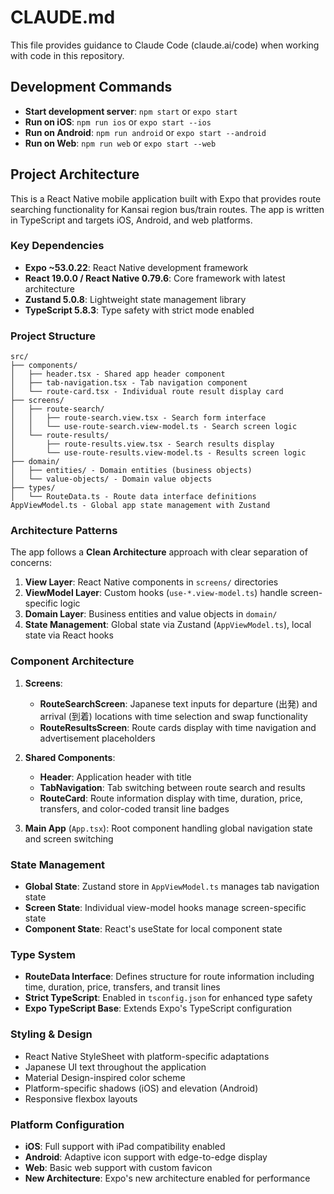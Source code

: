 # CLAUDE.md

This file provides guidance to Claude Code (claude.ai/code) when working with code in this repository.

## Development Commands

- **Start development server**: `npm start` or `expo start`
- **Run on iOS**: `npm run ios` or `expo start --ios`
- **Run on Android**: `npm run android` or `expo start --android`
- **Run on Web**: `npm run web` or `expo start --web`

## Project Architecture

This is a React Native mobile application built with Expo that provides route searching functionality for Kansai region bus/train routes. The app is written in TypeScript and targets iOS, Android, and web platforms.

### Key Dependencies
- **Expo ~53.0.22**: React Native development framework
- **React 19.0.0 / React Native 0.79.6**: Core framework with latest architecture
- **Zustand 5.0.8**: Lightweight state management library
- **TypeScript 5.8.3**: Type safety with strict mode enabled

### Project Structure
```
src/
├── components/
│   ├── header.tsx - Shared app header component
│   ├── tab-navigation.tsx - Tab navigation component
│   └── route-card.tsx - Individual route result display card
├── screens/
│   ├── route-search/
│   │   ├── route-search.view.tsx - Search form interface
│   │   └── use-route-search.view-model.ts - Search screen logic
│   └── route-results/
│       ├── route-results.view.tsx - Search results display
│       └── use-route-results.view-model.ts - Results screen logic
├── domain/
│   ├── entities/ - Domain entities (business objects)
│   └── value-objects/ - Domain value objects
├── types/
│   └── RouteData.ts - Route data interface definitions
AppViewModel.ts - Global app state management with Zustand
```

### Architecture Patterns
The app follows a **Clean Architecture** approach with clear separation of concerns:

1. **View Layer**: React Native components in `screens/` directories
2. **ViewModel Layer**: Custom hooks (`use-*.view-model.ts`) handle screen-specific logic
3. **Domain Layer**: Business entities and value objects in `domain/`
4. **State Management**: Global state via Zustand (`AppViewModel.ts`), local state via React hooks

### Component Architecture
1. **Screens**:
   - **RouteSearchScreen**: Japanese text inputs for departure (出発) and arrival (到着) locations with time selection and swap functionality
   - **RouteResultsScreen**: Route cards display with time navigation and advertisement placeholders

2. **Shared Components**:
   - **Header**: Application header with title
   - **TabNavigation**: Tab switching between route search and results
   - **RouteCard**: Route information display with time, duration, price, transfers, and color-coded transit line badges

3. **Main App** (`App.tsx`): Root component handling global navigation state and screen switching

### State Management
- **Global State**: Zustand store in `AppViewModel.ts` manages tab navigation state
- **Screen State**: Individual view-model hooks manage screen-specific state
- **Component State**: React's useState for local component state

### Type System
- **RouteData Interface**: Defines structure for route information including time, duration, price, transfers, and transit lines
- **Strict TypeScript**: Enabled in `tsconfig.json` for enhanced type safety
- **Expo TypeScript Base**: Extends Expo's TypeScript configuration

### Styling & Design
- React Native StyleSheet with platform-specific adaptations
- Japanese UI text throughout the application
- Material Design-inspired color scheme
- Platform-specific shadows (iOS) and elevation (Android)
- Responsive flexbox layouts

### Platform Configuration
- **iOS**: Full support with iPad compatibility enabled
- **Android**: Adaptive icon support with edge-to-edge display
- **Web**: Basic web support with custom favicon
- **New Architecture**: Expo's new architecture enabled for performance